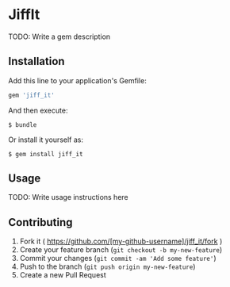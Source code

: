 # JiffIt

TODO: Write a gem description

## Installation

Add this line to your application's Gemfile:

```ruby
gem 'jiff_it'
```

And then execute:

    $ bundle

Or install it yourself as:

    $ gem install jiff_it

## Usage

TODO: Write usage instructions here

## Contributing

1. Fork it ( https://github.com/[my-github-username]/jiff_it/fork )
2. Create your feature branch (`git checkout -b my-new-feature`)
3. Commit your changes (`git commit -am 'Add some feature'`)
4. Push to the branch (`git push origin my-new-feature`)
5. Create a new Pull Request
